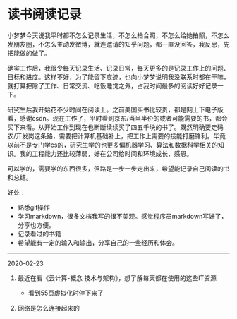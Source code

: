 # 读书阅读记录


小梦梦今天说我平时都不怎么记录生活，不怎么拍合照，不怎么给她拍照，不怎么发朋友圈，不怎么主动发微博，就连邀请的知乎问题，都一直没回答，我反思，先把能做的做了。

确实工作后，我很少每天记录生活、记录日常，每天更多的是记录工作上的问题、目标和进度。这样不好，为了能留下痕迹，也向小梦梦说明我没联系时都在干嘛，就打算把除了工作、日常交流、吃饭睡觉之外，占我时间最多的阅读好好记录一下。

研究生后我开始花不少时间在阅读上。之前美国买书比较贵，都是网上下电子版看，感谢csdn。现在工作了，平时看到京东/当当半价的或者可能需要的书，都会买下来看。从开始工作到现在也断断续续买了四五千块的书了。既然明确要走码农/开发岗这条路，需要把计算机基础补上，把工作上需要的技能打磨锋利。毕竟以前不是专门学cs的，研究生学的也更多偏机器学习、算法和数据科学相关的知识。我的工程能力还比较薄弱，好在公司给时间和环境成长，感恩。

可以学的，需要学的东西很多，但路是一步一步走出来，希望能记录自己阅读的书和总结。

好处：
* 熟悉git操作
* 学习markdown，很多文档我写的很不美观。感觉程序员markdown写好了，分享也方便。
* 记录看过的书籍
* 希望能有一定的输入和输出，分享自己的一些经历和体会。
  


---

2020-02-23
1. 最近在看《云计算-概念 技术与架构》，想了解每天都在使用的这些IT资源
   * 看到55页虚拟化时停下来了

2. 网络是怎么连接起来的